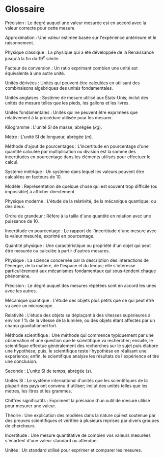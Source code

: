 # Glossaire

Précision
: Le degré auquel une valeur mesurée est en accord avec la valeur correcte pour cette mesure.

Approximation
: Une valeur estimée basée sur l'expérience antérieure et le raisonnement.

Physique classique
: La physique qui a été développée de la Renaissance jusqu'à la fin du $19^{e}$ siècle.

Facteur de conversion
: Un ratio exprimant combien une unité est équivalente à une autre unité.

Unités dérivées
: Unités qui peuvent être calculées en utilisant des combinaisons algébriques des unités fondamentales.

Unités anglaises
: Système de mesure utilisé aux États-Unis; inclut des unités de mesure telles que les pieds, les gallons et les livres.

Unités fondamentales
: Unités qui ne peuvent être exprimées que relativement à la procédure utilisée pour les mesurer.

Kilogramme
: L'unité SI de masse, abrégée ($kg$).

Mètre
: L'unité SI de longueur, abrégée ($m$).

Méthode d'ajout de pourcentages
: L'incertitude en pourcentage d'une quantité calculée par multiplication ou division est la somme des incertitudes en pourcentage dans les éléments utilisés pour effectuer le calcul.

Système métrique
: Un système dans lequel les valeurs peuvent être calculées en facteurs de $10$.

Modèle
: Représentation de quelque chose qui est souvent trop difficile (ou impossible) à afficher directement.

Physique moderne
: L'étude de la relativité, de la mécanique quantique, ou des deux.

Ordre de grandeur
: Réfère à la taille d'une quantité en relation avec une puissance de $10$.

Incertitude en pourcentage
: Le rapport de l'incertitude d'une mesure avec la valeur mesurée, exprimé en pourcentage.

Quantité physique
: Une caractéristique ou propriété d'un objet qui peut être mesurée ou calculée à partir d'autres mesures.

Physique
: La science concernée par la description des interactions de l'énergie, de la matière, de l'espace et du temps; elle s'intéresse particulièrement aux mécanismes fondamentaux qui sous-tendent chaque phénomène.

Précision
: Le degré auquel des mesures répétées sont en accord les unes avec les autres.

Mécanique quantique
: L'étude des objets plus petits que ce qui peut être vu avec un microscope.

Relativité
: L'étude des objets se déplaçant à des vitesses supérieures à environ $1\,\%$ de la vitesse de la lumière, ou des objets étant affectés par un champ gravitationnel fort.

Méthode scientifique
: Une méthode qui commence typiquement par une observation et une question que le scientifique va rechercher; ensuite, le scientifique effectue généralement des recherches sur le sujet puis élabore une hypothèse; puis, le scientifique teste l'hypothèse en réalisant une expérience; enfin, le scientifique analyse les résultats de l'expérience et tire une conclusion.

Seconde
: L'unité SI de temps, abrégée ($s$).

Unités SI
: Le système international d'unités que les scientifiques de la plupart des pays ont convenu d'utiliser; inclut des unités telles que les mètres, les litres et les grammes.

Chiffres significatifs
: Expriment la précision d'un outil de mesure utilisé pour mesurer une valeur.

Théorie
: Une explication des modèles dans la nature qui est soutenue par des preuves scientifiques et vérifiée à plusieurs reprises par divers groupes de chercheurs.

Incertitude
: Une mesure quantitative de combien vos valeurs mesurées s'écartent d'une valeur standard ou attendue.

Unités
: Un standard utilisé pour exprimer et comparer les mesures.
